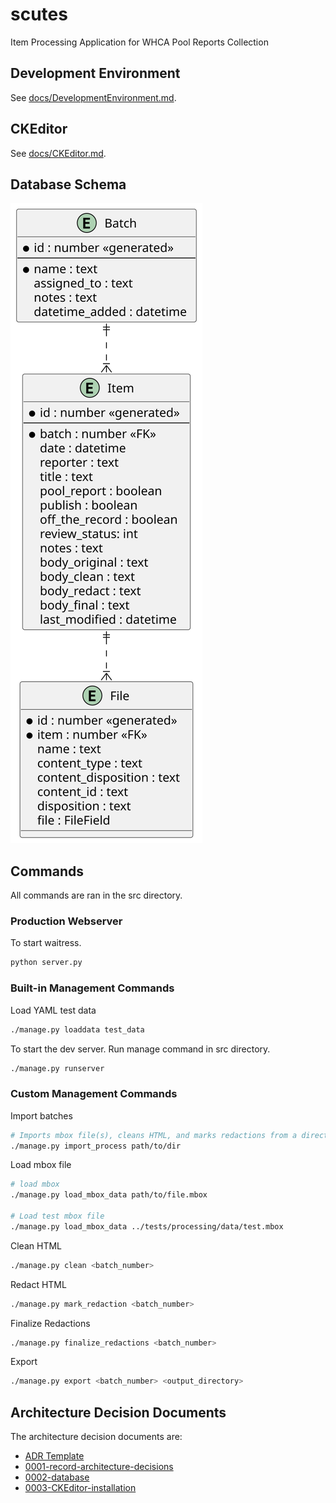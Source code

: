 # scutes

Item Processing Application for WHCA Pool Reports Collection

## Development Environment

See [docs/DevelopmentEnvironment.md](docs/DevelopmentEnvironment.md).

## CKEditor

See [docs/CKEditor.md](docs/CKEditor.md).

## Database Schema

![Database Schema](docs/images/db_schema.svg)

## Commands

All commands are ran in the src directory.

### Production Webserver

To start waitress.

```zsh
python server.py
```

### Built-in Management Commands

Load YAML test data

```zsh
./manage.py loaddata test_data
```

To start the dev server. Run manage command in src directory.

```zsh
./manage.py runserver
```

### Custom Management Commands

Import batches

```zsh
# Imports mbox file(s), cleans HTML, and marks redactions from a directory
./manage.py import_process path/to/dir 
```

Load mbox file

```zsh
# load mbox
./manage.py load_mbox_data path/to/file.mbox 

# Load test mbox file
./manage.py load_mbox_data ../tests/processing/data/test.mbox 
```

Clean HTML

```zsh
./manage.py clean <batch_number>
```

Redact HTML

```zsh
./manage.py mark_redaction <batch_number>
```

Finalize Redactions

```zsh
./manage.py finalize_redactions <batch_number>
```

Export

```zsh
./manage.py export <batch_number> <output_directory>
```

## Architecture Decision Documents

The architecture decision documents are:

* [ADR Template](docs/decisions/adr-template.md)
* [0001-record-architecture-decisions](docs/decisions/0001-record-architecture-decisions.md)
* [0002-database](docs/decisions/0002-database.md)
* [0003-CKEditor-installation](docs/decisions/0003-CKEditor-installation.md)
